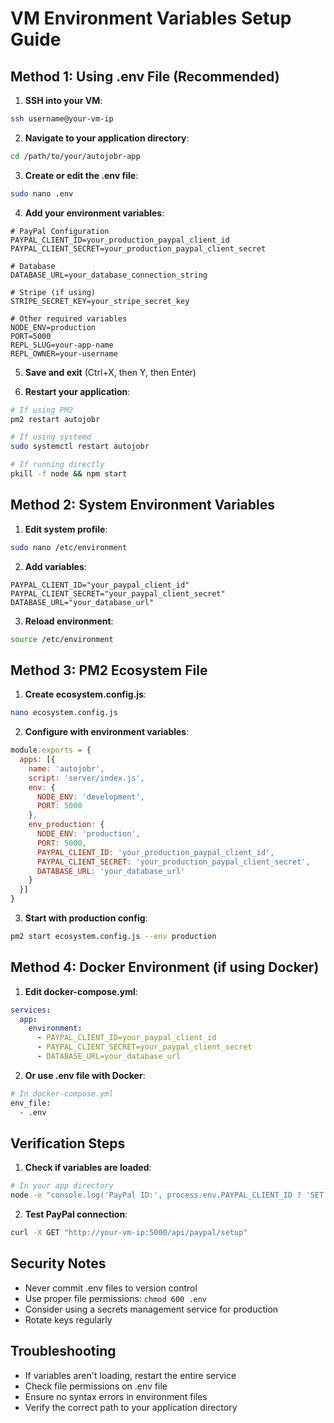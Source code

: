 # VM Environment Variables Setup Guide

## Method 1: Using .env File (Recommended)

1. **SSH into your VM**:
```bash
ssh username@your-vm-ip
```

2. **Navigate to your application directory**:
```bash
cd /path/to/your/autojobr-app
```

3. **Create or edit the .env file**:
```bash
sudo nano .env
```

4. **Add your environment variables**:
```env
# PayPal Configuration
PAYPAL_CLIENT_ID=your_production_paypal_client_id
PAYPAL_CLIENT_SECRET=your_production_paypal_client_secret

# Database
DATABASE_URL=your_database_connection_string

# Stripe (if using)
STRIPE_SECRET_KEY=your_stripe_secret_key

# Other required variables
NODE_ENV=production
PORT=5000
REPL_SLUG=your-app-name
REPL_OWNER=your-username
```

5. **Save and exit** (Ctrl+X, then Y, then Enter)

6. **Restart your application**:
```bash
# If using PM2
pm2 restart autojobr

# If using systemd
sudo systemctl restart autojobr

# If running directly
pkill -f node && npm start
```

## Method 2: System Environment Variables

1. **Edit system profile**:
```bash
sudo nano /etc/environment
```

2. **Add variables**:
```
PAYPAL_CLIENT_ID="your_paypal_client_id"
PAYPAL_CLIENT_SECRET="your_paypal_client_secret"
DATABASE_URL="your_database_url"
```

3. **Reload environment**:
```bash
source /etc/environment
```

## Method 3: PM2 Ecosystem File

1. **Create ecosystem.config.js**:
```bash
nano ecosystem.config.js
```

2. **Configure with environment variables**:
```javascript
module.exports = {
  apps: [{
    name: 'autojobr',
    script: 'server/index.js',
    env: {
      NODE_ENV: 'development',
      PORT: 5000
    },
    env_production: {
      NODE_ENV: 'production',
      PORT: 5000,
      PAYPAL_CLIENT_ID: 'your_production_paypal_client_id',
      PAYPAL_CLIENT_SECRET: 'your_production_paypal_client_secret',
      DATABASE_URL: 'your_database_url'
    }
  }]
}
```

3. **Start with production config**:
```bash
pm2 start ecosystem.config.js --env production
```

## Method 4: Docker Environment (if using Docker)

1. **Edit docker-compose.yml**:
```yaml
services:
  app:
    environment:
      - PAYPAL_CLIENT_ID=your_paypal_client_id
      - PAYPAL_CLIENT_SECRET=your_paypal_client_secret
      - DATABASE_URL=your_database_url
```

2. **Or use .env file with Docker**:
```bash
# In docker-compose.yml
env_file:
  - .env
```

## Verification Steps

1. **Check if variables are loaded**:
```bash
# In your app directory
node -e "console.log('PayPal ID:', process.env.PAYPAL_CLIENT_ID ? 'SET' : 'NOT SET')"
```

2. **Test PayPal connection**:
```bash
curl -X GET "http://your-vm-ip:5000/api/paypal/setup"
```

## Security Notes

- Never commit .env files to version control
- Use proper file permissions: `chmod 600 .env`
- Consider using a secrets management service for production
- Rotate keys regularly

## Troubleshooting

- If variables aren't loading, restart the entire service
- Check file permissions on .env file
- Ensure no syntax errors in environment files
- Verify the correct path to your application directory